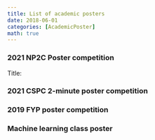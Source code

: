 ```yaml
---
title: List of academic posters
date: 2018-06-01
categories: [AcademicPoster]
math: true
---
```



### 2021 NP2C Poster competition

Title: 


### 2021 CSPC 2-minute poster competition



### 2019 FYP poster competition





### Machine learning class poster